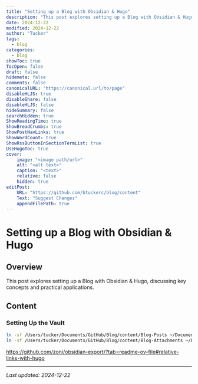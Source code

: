 ```yaml
---
title: "Setting up a Blog with Obsidian & Hugo"
description: "This post explores setting up a Blog with Obsidian & Hugo, discussing key concepts and practical applications."
date: 2024-12-22
modified: 2024-12-22
author: "Tucker"
tags:
  - blog
categories:
  - blog
showToc: true
TocOpen: false
draft: false
hidemeta: false
comments: false
canonicalURL: "https://canonical.url/to/page"
disableHLJS: true
disableShare: false
disableHLJS: false
hideSummary: false
searchHidden: true
ShowReadingTime: true
ShowBreadCrumbs: true
ShowPostNavLinks: true
ShowWordCount: true
ShowRssButtonInSectionTermList: true
UseHugoToc: true
cover:
    image: "<image path/url>"
    alt: "<alt text>"
    caption: "<text>"
    relative: false
    hidden: true
editPost:
    URL: "https://github.com/btuckerc/blog/content"
    Text: "Suggest Changes"
    appendFilePath: true
---
```


# Setting up a Blog with Obsidian & Hugo

## Overview
This post explores setting up a Blog with Obsidian & Hugo, discussing key concepts and practical applications.

## Content

### Setting Up the Vault

```bash  
ln -sf /Users/tucker/Documents/GitHub/Blog/content/Blog-Posts ~/Documents/00-Vault/00\ -\ Inbox/07\ -\ BLOG  
ln -sf /Users/tucker/Documents/GitHub/Blog/content/Blog-Attachments ~/Documents/00-Vault/00\ -\ Inbox/07\ -\ BLOG  
```

https://github.com/zoni/obsidian-export/?tab=readme-ov-file#relative-links-with-hugo


---
*Last updated: 2024-12-22*
